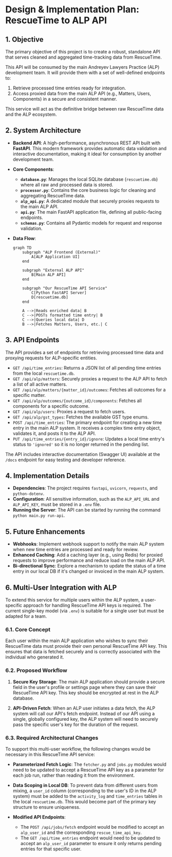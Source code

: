  
# Design & Implementation Plan: RescueTime to ALP API

## 1. Objective

The primary objective of this project is to create a robust, standalone API that serves cleaned and aggregated time-tracking data from RescueTime.

This API will be consumed by the main Andreyev Lawyers Practice (ALP) development team. It will provide them with a set of well-defined endpoints to:
1.  Retrieve processed time entries ready for integration.
2.  Access proxied data from the main ALP API (e.g., Matters, Users, Components) in a secure and consistent manner.

This service will act as the definitive bridge between raw RescueTime data and the ALP ecosystem.

## 2. System Architecture

-   **Backend API**: A high-performance, asynchronous REST API built with **FastAPI**. This modern framework provides automatic data validation and interactive documentation, making it ideal for consumption by another development team.
-   **Core Components**:
    -   **`database.py`**: Manages the local SQLite database (`rescuetime.db`) where all raw and processed data is stored.
    -   **`processor.py`**: Contains the core business logic for cleaning and aggregating RescueTime data.
    -   **`alp_api.py`**: A dedicated module that securely proxies requests to the main ALP API.
    -   **`api.py`**: The main FastAPI application file, defining all public-facing endpoints.
    -   **`schemas.py`**: Contains all Pydantic models for request and response validation.

-   **Data Flow**:

    ```mermaid
    graph TD
        subgraph "ALP Frontend (External)"
            A[ALP Application UI]
        end

        subgraph "External ALP API"
            B[Main ALP API]
        end

        subgraph "Our RescueTime API Service"
            C[Python FastAPI Server]
            D[rescuetime.db]
        end
        
        A -->|Reads enriched data| B
        C -->|POSTs formatted time entry| B
        C -->|Queries local data| D
        B -->|Fetches Matters, Users, etc.| C
    ```

## 3. API Endpoints

The API provides a set of endpoints for retrieving processed time data and proxying requests for ALP-specific entities.

-   `GET /api/time_entries`: Returns a JSON list of all pending time entries from the local `rescuetime.db`.
-   `GET /api/alp/matters`: Securely proxies a request to the ALP API to fetch a list of all active matters.
-   `GET /api/alp/matters/{matter_id}/outcomes`: Fetches all outcomes for a specific matter.
-   `GET /api/alp/outcomes/{outcome_id}/components`: Fetches all components for a specific outcome.
-   `GET /api/alp/users`: Proxies a request to fetch users.
-   `GET /api/alp/gst_types`: Fetches the available GST type enums.
-   `POST /api/time_entries`: The primary endpoint for creating a new time entry in the main ALP system. It receives a complex time entry object, validates it, and posts it to the ALP API.
-   `PUT /api/time_entries/{entry_id}/ignore`: Updates a local time entry's status to `'ignored'` so it is no longer returned in the pending list.

The API includes interactive documentation (Swagger UI) available at the `/docs` endpoint for easy testing and developer reference.

## 4. Implementation Details

-   **Dependencies**: The project requires `fastapi`, `uvicorn`, `requests`, and `python-dotenv`.
-   **Configuration**: All sensitive information, such as the `ALP_API_URL` and `ALP_API_KEY`, must be stored in a `.env` file.
-   **Running the Server**: The API can be started by running the command `python main.py run-api`.

## 5. Future Enhancements

-   **Webhooks**: Implement webhook support to notify the main ALP system when new time entries are processed and ready for review.
-   **Enhanced Caching**: Add a caching layer (e.g., using Redis) for proxied requests to improve performance and reduce load on the main ALP API.
-   **Bi-directional Sync**: Explore a mechanism to update the status of a time entry in our local DB if it's changed or invoiced in the main ALP system.

## 6. Multi-User Integration with ALP

To extend this service for multiple users within the ALP system, a user-specific approach for handling RescueTime API keys is required. The current single-key model (via `.env`) is suitable for a single user but must be adapted for a team.

### 6.1. Core Concept

Each user within the main ALP application who wishes to sync their RescueTime data must provide their own personal RescueTime API key. This ensures that data is fetched securely and is correctly associated with the individual who generated it.

### 6.2. Proposed Workflow

1.  **Secure Key Storage**: The main ALP application should provide a secure field in the user's profile or settings page where they can save their RescueTime API key. This key should be encrypted at rest in the ALP database.

2.  **API-Driven Fetch**: When an ALP user initiates a data fetch, the ALP system will call our API's fetch endpoint. Instead of our API using a single, globally configured key, the ALP system will need to securely pass the specific user's key for the duration of the request.

### 6.3. Required Architectural Changes

To support this multi-user workflow, the following changes would be necessary in this RescueTime API service:

-   **Parameterized Fetch Logic**: The `fetcher.py` and `jobs.py` modules would need to be updated to accept a RescueTime API key as a parameter for each job run, rather than reading it from the environment.

-   **Data Scoping in Local DB**: To prevent data from different users from mixing, a `user_id` column (corresponding to the user's ID in the ALP system) must be added to the `activity_log` and `time_entries` tables in the local `rescuetime.db`. This would become part of the primary key structure to ensure uniqueness.

-   **Modified API Endpoints**:
    -   The `POST /api/jobs/fetch` endpoint would be modified to accept an `alp_user_id` and the corresponding `rescue_time_api_key`.
    -   The `GET /api/time_entries` endpoint would need to be updated to accept an `alp_user_id` parameter to ensure it only returns pending entries for that specific user. 